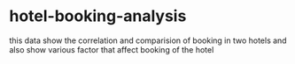 # hotel-booking-analysis
this data show the correlation and comparision of booking in two hotels and also show various factor that affect booking of the hotel
